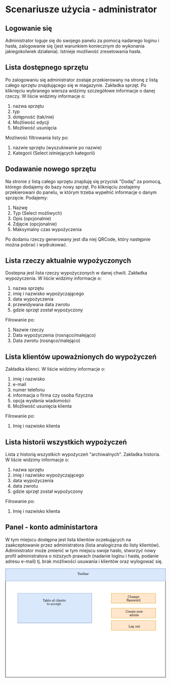 # Scenariusze użycia - administrator

## Logowanie się
Administrator loguje się do swojego panelu za pomocą nadanego loginu i hasła, zalogowanie się (jest warunkiem koniecznym do wykonania jakiegokolwiek działania). Istnieje możliwość zresetowania hasła.

## Lista dostępnego sprzętu
Po zalogowaniu się administrator zostaje przekierowany na stronę z listą całego sprzętu znajdującego się w magazynie. Zakładka sprzęt. Po kliknięciu wybranego wiersza widzimy szczegółowe informacje o danej rzeczy.
W liście widzimy informacje o:
1. nazwa sprzętu
2. typ
3. dotępność (tak/nie)
4. Możliwość edycji
5. Możliwość usunięcia

Mozliwość filtrowania listy po:
1. nazwie sprzętu (wyszukiwanie po nazwie)
2. Kategorii (Select istniejących kategorii)

## Dodawanie nowego sprzętu
Na stronie z listą całego sprzętu znajduję się przycisk "Dodaj" za pomocą, którego dodajemy do bazy nowy sprzęt. Po kliknięciu zostajemy przekierowani do panelu, w którym trzeba wypełnić informacje o danym sprzęcie. Podajemy:
1. Nazwę
2. Typ (Select możliwych)
3. Opis (opcjonalnie)
4. Zdjęcie (opcjonalnie)
5. Maksymalny czas wypożyczenia 

Po dodaniu rzeczy generowany jest dla niej QRCode, który następnie można pobrać i wydrukować.

## Lista rzeczy aktualnie wypożyczonych
Dostepna jest lista rzeczy wypożyczonych w danej chwili. Zakładka wypozyczenia.
W liście widzimy informacje o:
1. nazwa sprzętu
2. imię i nazwisko wypożyczającego
3. data wypożyczenia
4. przewidywana data zwrotu
5. gdzie sprzęt został wypożyczony

Filrowanie po:
1. Nazwie rzeczy
2. Data wypożyczenia (rosnąco/malejąco)
3. Data zwrotu (rosnąco/malejąco)

## Lista klientów upoważnionych do wypożyczeń
 Zakładka klienci.
W liście widzimy informacje o:
1. imię i nazwisko
2. e-mail
3. numer telefonu
4. informacja o firma czy osoba fizyczna
5. opcja wysłania wiadomości
6. Możliwość usunięcia klienta

Filrowanie po:
1. Imię i nazwisko klienta

## Lista historii wszystkich wypożyczeń
Lista z historią wszystkich wypożyczeń "archiwalnych". Zakładka historia.
W liście widzimy informacje o:
1. nazwa sprzętu
2. imię i nazwisko wypożyczającego
3. data wypożyczenia
4. data zwrotu
5. gdzie sprzęt został wypożyczony

Filrowanie po:
1. Imię i nazwisko klienta

## Panel - konto administartora
W tym miejscu dostępna jest lista klientów oczekujących na zaakceptowanie przez administratora (lista analogiczna do listy klientów). Administrator może zmienić w tym miejscu swoje hasło, stworzyć nowy profil administratora o niższych prawach (nadanie loginu i hasła, podanie adresu e-mail) tj. brak możliwości usuwania i klientów oraz wylogować się.

![adminPage](./img/AdminPage-1.png)


